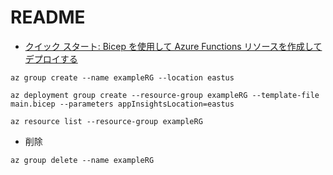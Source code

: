 # README

- [クイック スタート: Bicep を使用して Azure Functions リソースを作成してデプロイする](https://learn.microsoft.com/ja-jp/azure/azure-functions/functions-create-first-function-bicep?tabs=CLI)

```shell
az group create --name exampleRG --location eastus
```

```shell
az deployment group create --resource-group exampleRG --template-file main.bicep --parameters appInsightsLocation=eastus
```

```shell
az resource list --resource-group exampleRG
```

- 削除

```shell
az group delete --name exampleRG
```

